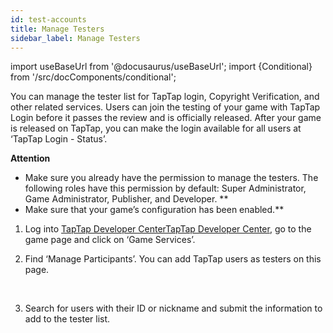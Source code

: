 ```yaml
---
id: test-accounts
title: Manage Testers
sidebar_label: Manage Testers
---
```


import useBaseUrl from '@docusaurus/useBaseUrl';
import {Conditional} from '/src/docComponents/conditional';

You can manage the tester list for TapTap login, Copyright Verification, and other related services. Users can join the testing of your game with TapTap Login before it passes the review and is officially released.  After your game is released on TapTap, you can make the login available for all users at ‘TapTap Login - Status’.

**Attention**

* Make sure you already have the permission to manage the testers. The following roles have this permission by default: Super Administrator, Game Administrator, Publisher, and Developer. **
* Make sure that your game’s configuration has been enabled.**

1. Log into <Conditional region='cn'>[TapTap Developer Center](https://developer.taptap.com/)</Conditional><Conditional region='global'>[TapTap Developer Center](https://developer.taptap.io/)</Conditional>, go to the game page and click on ‘Game Services’.

2. Find ‘Manage Participants’. You can add TapTap users as testers on this page.

    <Conditional region='cn'>
    <img src={useBaseUrl('/img/sdk-test-accounts-1.png')} alt="" />
    </Conditional>
    <Conditional region='global'>
    <img src={useBaseUrl('/img/io/test-account-1.png')} alt="" />
    </Conditional>

3. Search for users with their ID or nickname and submit the information to add to the tester list.

    <Conditional region='cn'>
    <img src={useBaseUrl('/img/sdk-test-accounts-2.png')} alt="" />
    </Conditional>
    <Conditional region='global'>
    <img src={useBaseUrl('/img/io/test-account-2.png')} alt="" />
    </Conditional>